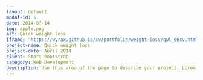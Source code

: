 ```yaml
---
layout: default
modal-id: 5
date: 2014-07-14
img: apple.png
alt: Quick weight loss
iframe: "https://wyrax.github.io/cv/portfolio/weight-loss/qwl_06cv.html"
project-name: Quick weight loss
project-date: April 2014
client: Start Bootstrap
category: Web Development
description: Use this area of the page to describe your project. Lorem ipsum dolor sit amet, consectetur adipisicing elit. Mollitia neque assumenda ipsam nihil, molestias magnam, recusandae quos quis inventore quisquam velit asperiores, vitae? Reprehenderit soluta, eos quod consequuntur itaque. Nam.
---
```

